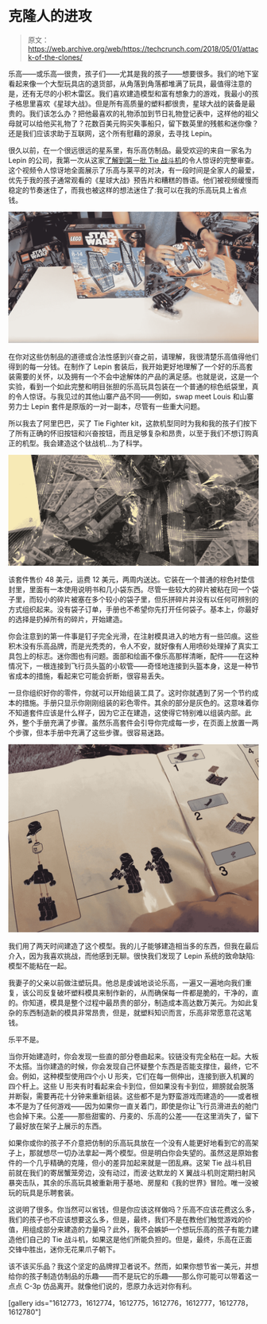 # 克隆人的进攻 

> 原文：<https://web.archive.org/web/https://techcrunch.com/2018/05/01/attack-of-the-clones/>

乐高——或乐高—很贵，孩子们——尤其是我的孩子——想要很多。我们的地下室看起来像一个大型玩具店的退货部，从角落到角落都堆满了玩具，最值得注意的是，还有无尽的小积木雷区。我们喜欢建造模型和富有想象力的游戏，我最小的孩子格思里喜欢《星球大战》。但是所有高质量的塑料都很贵，星球大战的装备是最贵的。我们该怎么办？把他最喜欢的礼物添加到节日礼物登记表中，这样他的祖父母就可以给他买礼物了？花数百美元购买失事船只，留下数英里的残骸和迷你像？还是我们应该求助于互联网，这个所有慰藉的源泉，去寻找 Lepin。

很久以前，在一个很远很远的星系里，有乐高仿制品。最受欢迎的来自一家名为 Lepin 的公司，我第一次从这家[了解到第一批 Tie 战斗机](https://web.archive.org/web/20221207041456/https://www.youtube.com/watch?v=CVs9WtbvrO8)的令人惊讶的完整审查。这个视频令人惊讶地全面展示了乐高与莱平的对决，有一段时间是全家人的最爱，优先于我的孩子通常观看的《星球大战》预告片和糟糕的唇语。他们被视频缓慢而稳定的节奏迷住了，而我也被这样的想法迷住了:我可以在我的乐高玩具上省点钱。

![](img/f2ccf1fb7aea916f205f7efa432d0e58.png)

在你对这些仿制品的道德或合法性感到兴奋之前，请理解，我很清楚乐高值得他们得到的每一分钱。在制作了 Lepin 套装后，我开始更好地理解了一个好的乐高套装需要的关怀，以及拥有一个不会中途解体的产品的满足感。也就是说，这是一个实验，看到一个如此完整和明目张胆的乐高玩具包装在一个普通的棕色纸袋里，真的令人惊讶。与我见过的其他山寨产品不同——例如，swap meet Louis 和山寨劳力士 Lepin 套件是原版的一对一副本，尽管有一些重大问题。

所以我去了阿里巴巴，买了 Tie Fighter kit，这款机型同时为我和我的孩子们按下了所有正确的怀旧按钮和兴奋按钮，而且足够复杂和昂贵，以至于我们不想订购真正的机型。我会建造这个钛战机…为了科学。

![](img/0f99eed2677043573925d1bcfc26c3d6.png)

该套件售价 48 美元，运费 12 美元，两周内送达。它装在一个普通的棕色衬垫信封里，里面有一本使用说明书和几小袋东西。尽管一些较大的碎片被粘在同一个袋子里，而较小的碎片被塞在多个较小的袋子里，但乐拼碎片并没有以任何可辨别的方式组织起来。没有袋子订单，手册也不希望你先打开任何袋子。基本上，你最好的选择是扔掉所有的碎片，开始建造。

你会注意到的第一件事是钉子完全光滑，在注射模具进入的地方有一些凹痕。这些积木没有乐高品牌，而是光秃秃的，令人不安，就好像有人用喷砂处理掉了真实工具包上的标志。迷你图也有问题。面部和绘画不像乐高那样清晰，配件——在这种情况下，一根连接到飞行员头盔的小软管——奇怪地连接到头盔本身，这是一种节省成本的措施，看起来它可能会折断，很容易丢失。

一旦你组织好你的零件，你就可以开始组装工具了。这时你就遇到了另一个节约成本的措施。手册只显示你刚刚组装的彩色零件。其余的部分是灰色的。这意味着你不知道套件应该是什么样子，因为它正在建造，这使得它特别难以组装内部。此外，整个手册充满了步骤。虽然乐高套件会引导你完成每一步，在页面上放置一两个步骤，但本手册中充满了这些步骤。很容易迷路。

![](img/6644b6682acd998acabf4c5e088c1536.png)

我们用了两天时间建造了这个模型。我的儿子能够建造相当多的东西，但我在最后介入，因为我喜欢挑战，而他感到无聊。很快我们发现了 Lepin 系统的致命缺陷:模型不能粘在一起。

我妻子的父亲以前做注塑玩具。他总是虔诚地谈论乐高，一遍又一遍地向我们重复，该公司反复破坏塑料模具来制作新的，从而确保每一件都是脆的，干净的，直的。你知道，模具是整个过程中最昂贵的部分，制造成本高达数万美元。为如此复杂的东西制造新的模具非常昂贵，但是，就塑料知识而言，乐高非常愿意花这笔钱。

乐平不是。

当你开始建造时，你会发现一些直的部分卷曲起来。铰链没有完全粘在一起。大板不太搭。当你建造的时候，你会发现自己怀疑整个东西是否能支撑住，最终，它不会。例如，这种模型使用四个小 U 形夹，它们在每一侧伸出，连接到嵌入机翼的四个杆上。这些 U 形夹有时看起来会卡到位，但如果没有卡到位，翅膀就会脱落并断裂，需要再花十分钟来重新组装。这些都不是为野蛮游戏而建造的——或者根本不是为了任何游戏——因为如果你一直关着门，即使是你让飞行员滑进去的舱门也会掉下来。公差——那些甜蜜的、丹麦的、乐高的公差——在这里消失了，留下了最好放在架子上展示的东西。

如果你或你的孩子不介意把仿制的乐高玩具放在一个没有人能更好地看到它的高架子上，那就想尽一切办法拿起一两个模型。但是明白你会失望的。虽然这是原始套件的一个几乎精确的克隆，但小的差异加起来就是一团乱麻。这架 Tie 战斗机目前就在我们的寄居蟹笼旁边，没有动过，而波·达默龙的 X 翼战斗机则定期扫射风暴突击队，其余的乐高玩具被重新用于基地、房屋和《我的世界》冒险。唯一没被玩的玩具是乐聘套装。

这说明了很多。你当然可以省钱，但是你应该这样做吗？乐高不应该花费这么多，我们的孩子也不应该想要这么多，但是，最终，我们不是在教他们触觉游戏的价值，用组成部分来建造的力量吗？此外，我不会嫉妒一个想玩乐高的孩子有能力建造他们自己的 Tie 战斗机，如果这是他们所能负担的。但是，最终，乐高在正面交锋中胜出，迷你无花果爪子朝下。

该不该买乐品？我这个坚定的品牌捍卫者说不。然而，如果你想节省一美元，并想给你的孩子制造仿制品的乐趣——而不是玩它的乐趣——那么你可能可以带着这一点点 C-3p 仿品离开。就像他们说的，愿原力永远对你有利。

[gallery ids="1612773，1612774，1612775，1612776，1612777，1612778，1612780"]